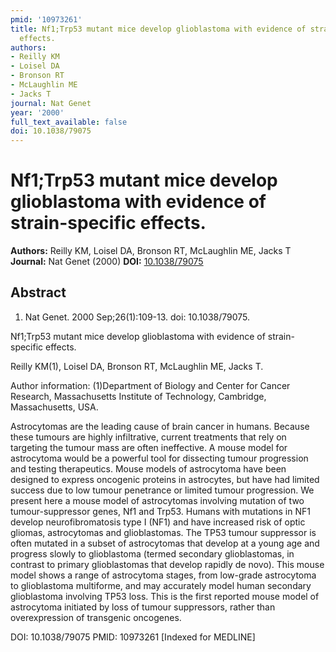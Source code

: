 ```yaml
---
pmid: '10973261'
title: Nf1;Trp53 mutant mice develop glioblastoma with evidence of strain-specific
  effects.
authors:
- Reilly KM
- Loisel DA
- Bronson RT
- McLaughlin ME
- Jacks T
journal: Nat Genet
year: '2000'
full_text_available: false
doi: 10.1038/79075
---
```


# Nf1;Trp53 mutant mice develop glioblastoma with evidence of strain-specific effects.
**Authors:** Reilly KM, Loisel DA, Bronson RT, McLaughlin ME, Jacks T
**Journal:** Nat Genet (2000)
**DOI:** [10.1038/79075](https://doi.org/10.1038/79075)

## Abstract

1. Nat Genet. 2000 Sep;26(1):109-13. doi: 10.1038/79075.

Nf1;Trp53 mutant mice develop glioblastoma with evidence of strain-specific 
effects.

Reilly KM(1), Loisel DA, Bronson RT, McLaughlin ME, Jacks T.

Author information:
(1)Department of Biology and Center for Cancer Research, Massachusetts Institute 
of Technology, Cambridge, Massachusetts, USA.

Astrocytomas are the leading cause of brain cancer in humans. Because these 
tumours are highly infiltrative, current treatments that rely on targeting the 
tumour mass are often ineffective. A mouse model for astrocytoma would be a 
powerful tool for dissecting tumour progression and testing therapeutics. Mouse 
models of astrocytoma have been designed to express oncogenic proteins in 
astrocytes, but have had limited success due to low tumour penetrance or limited 
tumour progression. We present here a mouse model of astrocytomas involving 
mutation of two tumour-suppressor genes, Nf1 and Trp53. Humans with mutations in 
NF1 develop neurofibromatosis type I (NF1) and have increased risk of optic 
gliomas, astrocytomas and glioblastomas. The TP53 tumour suppressor is often 
mutated in a subset of astrocytomas that develop at a young age and progress 
slowly to glioblastoma (termed secondary glioblastomas, in contrast to primary 
glioblastomas that develop rapidly de novo). This mouse model shows a range of 
astrocytoma stages, from low-grade astrocytoma to glioblastoma multiforme, and 
may accurately model human secondary glioblastoma involving TP53 loss. This is 
the first reported mouse model of astrocytoma initiated by loss of tumour 
suppressors, rather than overexpression of transgenic oncogenes.

DOI: 10.1038/79075
PMID: 10973261 [Indexed for MEDLINE]
